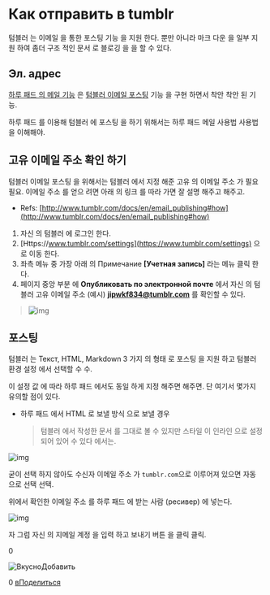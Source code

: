 # Как отправить в tumblr

텀블러 는 이메일 을 통한 포스팅 기능 을 지원 한다. 뿐만 아니라 마크 다운 을 일부 지원 하여 좀더 구조 적인 문서 로 블로깅 을 을 할 수 있다.

## Эл. адрес

[하루 패드 의 메일 기능](http://pad.haroopress.com/page.html?f=send-beautiful-email) 은 [텀블러 이메일 포스팅](http://www.tumblr.com/docs/en/email_publishing) 기능 을 구현 하면서 착안 착안 된 기능.

하루 패드 를 이용해 텀블러 에 포스팅 을 하기 위해서는 하루 패드 메일 사용법 사용법 을 이해해야.

## 고유 이메일 주소 확인 하기

텀블러 이메일 포스팅 을 위해서는 텀블러 에서 지정 해준 고유 의 이메일 주소 가 필요 필요. 이메일 주소 를 얻으 려면 아래 의 링크 를 따라 가면 잘 설명 해주고 해주고.

- Refs: [http://www.tumblr.com/docs/en/email_publishing#how](http://www.tumblr.com/docs/en/email_publishing#how)

1. 자신 의 텀블러 에 로그인 한다.
2. [Https://www.tumblr.com/settings](https://www.tumblr.com/settings) 으로 이동 한다.
3. 좌측 메뉴 중 가장 아래 의 Примечание **[Учетная запись]** 라는 메뉴 클릭 한다.
4. 페이지 중앙 부분 에 **Опубликовать по электронной почте** 에서 자신 의 텀블러 고유 이메일 주소 (예시) **jipwkf834@tumblr.com** 를 확인할 수 있다.

> ![img](http://25.media.tumblr.com/5b3f5feb7da11eb905cdc79b8f355cc5/tumblr_mnzmm1zjpn1rfsaclo2_1280.png)

## 포스팅

텀블러 는 Текст, HTML, Markdown 3 가지 의 형태 로 포스팅 을 지원 하고 텀블러 환경 설정 에서 선택할 수 수.

이 설정 값 에 따라 하루 패드 에서도 동일 하게 지정 해주면 해주면. 단 여기서 몇가지 유의할 점이 있다.

- 하루 패드 에서 HTML 로 보낼 방식 으로 보낼 경우

  > 텀블러 에서 작성한 문서 를 그대로 볼 수 있지만 스타일 이 인라인 으로 설정 되어 있어 수 있다 에서는.

![img](http://pad.haroopress.com/docs/ko/how-to-posting-to-tumblr/images/posting-tumblr-002.png)

굳이 선택 하지 않아도 수신자 이메일 주소 가 `tumblr.com`으로 이루어져 있으면 자동 으로 선택 선택.

위에서 확인한 이메일 주소 를 하루 패드 에 받는 사람 (ресивер) 에 넣는다.

![img](http://pad.haroopress.com/docs/ko/how-to-posting-to-tumblr/images/posting-tumblr-001.png)

자 그럼 자신 의 지메일 계정 을 입력 하고 보내기 버튼 을 클릭 클릭.

0

![Вкусно](http://www.delicious.com/static/img/delicious.small.gif)Добавить

0
[вПоделиться](javascript:void(0);)